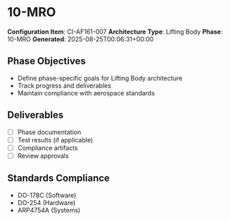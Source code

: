 # 10-MRO

**Configuration Item**: CI-AF161-007
**Architecture Type**: Lifting Body
**Phase**: 10-MRO
**Generated**: 2025-08-25T00:06:31+00:00

## Phase Objectives
- Define phase-specific goals for Lifting Body architecture
- Track progress and deliverables
- Maintain compliance with aerospace standards

## Deliverables
- [ ] Phase documentation
- [ ] Test results (if applicable)
- [ ] Compliance artifacts
- [ ] Review approvals

## Standards Compliance
- DO-178C (Software)
- DO-254 (Hardware)
- ARP4754A (Systems)
